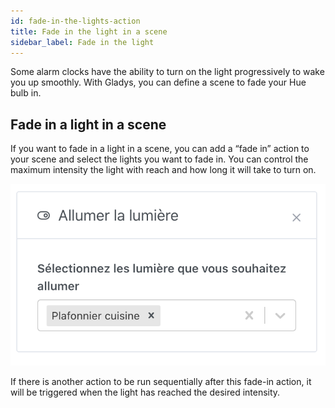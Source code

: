 ```yaml
---
id: fade-in-the-lights-action
title: Fade in the light in a scene
sidebar_label: Fade in the light
---
```


Some alarm clocks have the ability to turn on the light progressively to wake you up smoothly.
With Gladys, you can define a scene to fade your Hue bulb in.

## Fade in a light in a scene

If you want to fade in a light in a scene, you can add a “fade in” action to your scene and select the lights you want to fade in.
You can control the maximum intensity the light with reach and how long it will take to turn on.

![Fade in the light](../../static/img/docs/en/scenes/turn-on-off-the-lights-action/turn-on.png)

If there is another action to be run sequentially after this fade-in action, it will be triggered when the light has reached the desired intensity.

